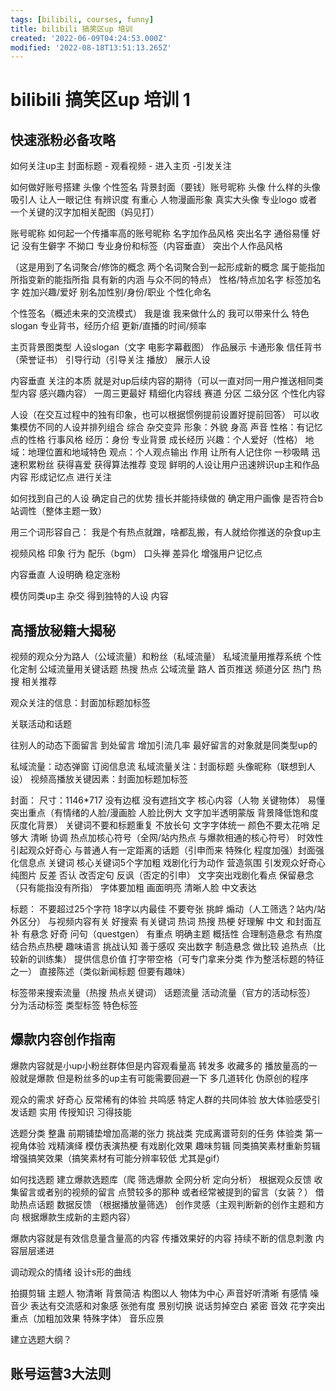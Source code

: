 ```yaml
---
tags: [bilibili, courses, funny]
title: bilibili 搞笑区up 培训
created: '2022-06-09T04:24:53.000Z'
modified: '2022-08-18T13:51:13.265Z'
---
```


# bilibili 搞笑区up 培训 1

## 快速涨粉必备攻略

如何关注up主
封面标题 - 观看视频 - 进入主页 -引发关注

如何做好账号搭建
头像 个性签名 背景封面（要钱）账号昵称
头像
什么样的头像吸引人 让人一眼记住
有辨识度 有重心
人物漫画形象 真实大头像 专业logo 或者一个关键的汉字加相关配图（妈见打）

账号昵称
如何起一个传播率高的账号昵称
名字加作品风格 突出名字
通俗易懂 好记 没有生僻字 不拗口 专业身份和标签（内容垂直） 突出个人作品风格

（这是用到了名词聚合/修饰的概念 两个名词聚合到一起形成新的概念 属于能指加所指变新的能指所指 具有新的内涵 与众不同的特点）
性格/特点加名字
标签加名字
姓加兴趣/爱好
别名加性别/身份/职业
个性化命名

个性签名（概述未来的交流模式）
我是谁 我来做什么的 我可以带来什么 特色slogan 专业背书，经历介绍 更新/直播的时间/频率

主页背景图类型
人设slogan（文字 电影字幕截图） 作品展示 卡通形象 信任背书（荣誉证书） 引导行动（引导关注 播放） 展示人设

内容垂直
关注的本质 就是对up后续内容的期待（可以一直对同一用户推送相同类型内容 感兴趣内容）
一周三更最好
精细化内容线 赛道 分区 二级分区 个性化内容

人设（在交互过程中的独有印象，也可以根据惯例提前设置好提前回答）
可以收集模仿不同的人设并排列组合 综合 杂交变异
形象：外貌 身高 声音
性格：有记忆点的性格 行事风格
经历：身份 专业背景 成长经历
兴趣：个人爱好（性格）
地域：地理位置和地域特色
观点：个人观点输出
作用 让所有人记住你
一秒吸睛 迅速积累粉丝 获得喜爱 获得算法推荐 变现
鲜明的人设让用户迅速辨识up主和作品内容 形成记忆点 进行关注

如何找到自己的人设
确定自己的优势 擅长并能持续做的
确定用户画像 是否符合b站调性（整体主题一致）

用三个词形容自己：
我是个有热点就蹭，啥都乱搬，有人就给你推送的杂食up主

视频风格 印象 行为 配乐（bgm） 口头禅
差异化 增强用户记忆点

内容垂直 人设明确 稳定涨粉

模仿同类up主 杂交 得到独特的人设 内容

## 高播放秘籍大揭秘

视频的观众分为路人（公域流量）和粉丝（私域流量）
私域流量用推荐系统 个性化定制 公域流量用关键话题 热搜 热点
公域流量 路人 首页推送 频道分区 热门 热搜
相关推荐

观众关注的信息：封面加标题加标签

关联活动和话题

往别人的动态下面留言 到处留言 增加引流几率 最好留言的对象就是同类型up的

私域流量：动态弹窗 订阅信息流
私域流量关注：封面标题 头像昵称（联想到人设）
视频高播放关键因素：封面加标题加标签

封面：
尺寸：1146*717
没有边框
没有遮挡文字 核心内容（人物 关键物体）
易懂 突出重点（有情绪的人脸/漫画脸 人脸比例大 文字加半透明蒙版 背景降低饱和度 灰度化背景）
关键词不要和标题重复 不放长句
文字字体统一 颜色不要太花哨 足够大
清晰 协调
热点加核心符号（全网/站内热点 与爆款相通的核心符号） 时效性
引起观众好奇心 与普通人有一定距离的话题（引申而来 特殊化 程度加强）封面强化信息点
关键词 核心关键词5个字加粗
戏剧化行为动作 营造氛围 引发观众好奇心 纯图片
反差 否认 改否定句 反讽（否定的引申）
文字突出戏剧化看点 保留悬念（只有能指没有所指）
字体要加粗 画面明亮 清晰人脸 中文表达

标题：
不要超过25个字符 18字以内最佳
不要夸张 挑衅 煽动（人工筛选？站内/站外区分）
与视频内容有关
好搜索 有关键词 热词 热搜 热梗
好理解 中文 和封面互补
有悬念 好奇 问句（questgen）
有重点 明确主题 概括性 合理制造悬念
有热度 结合热点热梗 趣味语言
挑战认知 善于感叹 突出数字
制造悬念 做比较 追热点（比较新的训练集）
提供信息价值 打字带空格（可专门拿来分类 作为整活标题的特征之一）
直接陈述（类似新闻标题 但要有趣味）

标签带来搜索流量（热搜 热点关键词） 话题流量 活动流量（官方的活动标签）
分为活动标签 类型标签 特色标签

## 爆款内容创作指南

爆款内容就是小up小粉丝群体但是内容观看量高 转发多 收藏多的
播放量高的一般就是爆款 但是粉丝多的up主有可能需要回避一下 多几道转化 伪原创的程序

观众的需求
好奇心 反常稀有的体验
共鸣感 特定人群的共同体验 放大体验感受引发话题
实用 传授知识 习得技能

选题分类
整蛊 前期铺垫增加高潮的张力
挑战类 完成离谱苛刻的任务
体验类 第一视角体验
戏精演绎 模仿表演热梗 有戏剧化效果
趣味剪辑 同类搞笑素材重新剪辑 增强搞笑效果（搞笑素材有可能分辨率较低 尤其是gif）

如何找选题
建立爆款选题库（爬 筛选爆款 全网分析 定向分析）
根据观众反馈 收集留言或者别的视频的留言 点赞较多的那种 或者经常被提到的留言（女装？）
借助热点话题
数据反馈 （根据播放量筛选）
创作灵感（主观判断新的创作主题和方向 根据爆款生成新的主题内容）

爆款内容就是有效信息量含量高的内容 传播效果好的内容
持续不断的信息刺激 内容层层递进

调动观众的情绪 设计s形的曲线

拍摄剪辑
主题人 物清晰
背景简洁
构图以人 物体为中心
声音好听清晰 有感情
噪音少
表达有交流感和对象感
张弛有度 景别切换
说话剪掉空白 紧密
音效 花字突出重点（加粗加效果 特殊字体）
音乐应景

建立选题大纲？

## 账号运营3大法则
